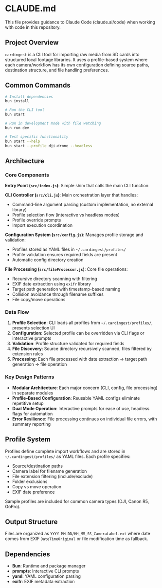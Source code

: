 # CLAUDE.md

This file provides guidance to Claude Code (claude.ai/code) when working with code in this repository.

## Project Overview

`cardingest` is a CLI tool for importing raw media from SD cards into structured local footage libraries. It uses a profile-based system where each camera/workflow has its own configuration defining source paths, destination structure, and file handling preferences.

## Common Commands

```bash
# Install dependencies
bun install

# Run the CLI tool
bun start

# Run in development mode with file watching
bun run dev

# Test specific functionality
bun start --help
bun start --profile dji-drone --headless
```

## Architecture

### Core Components

**Entry Point (`src/index.js`)**: Simple shim that calls the main CLI function

**CLI Controller (`src/cli.js`)**: Main orchestration layer that handles:
- Command-line argument parsing (custom implementation, no external library)
- Profile selection flow (interactive vs headless modes)
- Profile override prompts
- Import execution coordination

**Configuration System (`src/config.js`)**: Manages profile storage and validation:
- Profiles stored as YAML files in `~/.cardingest/profiles/`
- Profile validation ensures required fields are present
- Automatic config directory creation

**File Processing (`src/fileProcessor.js`)**: Core file operations:
- Recursive directory scanning with filtering
- EXIF date extraction using `exifr` library
- Target path generation with timestamp-based naming
- Collision avoidance through filename suffixes
- File copy/move operations

### Data Flow

1. **Profile Selection**: CLI loads all profiles from `~/.cardingest/profiles/`, presents selection UI
2. **Configuration**: Selected profile can be overridden via CLI flags or interactive prompts
3. **Validation**: Profile structure validated for required fields
4. **File Discovery**: Source directory recursively scanned, files filtered by extension rules
5. **Processing**: Each file processed with date extraction → target path generation → file operation

### Key Design Patterns

- **Modular Architecture**: Each major concern (CLI, config, file processing) in separate modules
- **Profile-Based Configuration**: Reusable YAML configs eliminate repetitive setup
- **Dual Mode Operation**: Interactive prompts for ease of use, headless flags for automation
- **Error Resilience**: File processing continues on individual file errors, with summary reporting

## Profile System

Profiles define complete import workflows and are stored in `~/.cardingest/profiles/` as YAML files. Each profile specifies:

- Source/destination paths
- Camera label for filename generation
- File extension filtering (include/exclude)
- Folder exclusions
- Copy vs move operation
- EXIF date preference

Sample profiles are included for common camera types (DJI, Canon R5, GoPro).

## Output Structure

Files are organized as `YYYY-MM-DD/HH_MM_SS_CameraLabel.ext` where date comes from EXIF `DateTimeOriginal` or file modification time as fallback.

## Dependencies

- **Bun**: Runtime and package manager
- **prompts**: Interactive CLI prompts
- **yaml**: YAML configuration parsing
- **exifr**: EXIF metadata extraction